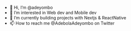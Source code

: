 - 👋 Hi, I’m @adeyombo
- 👀 I’m interested in Web dev and Mobile dev
- 🌱 I’m currently building projects with Nextjs & ReactNative
- 📫 How to reach me @AdebolaAdeyombo on Twitter

<!---
adeyombo/adeyombo is a ✨ special ✨ repository because its `README.md` (this file) appears on your GitHub profile.
You can click the Preview link to take a look at your changes.
--->
